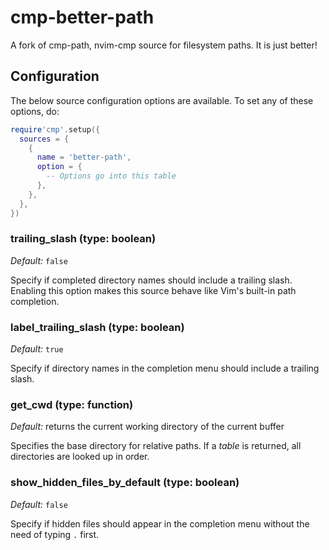 # cmp-better-path

A fork of cmp-path, nvim-cmp source for filesystem paths. It is just better!


## Configuration

The below source configuration options are available. To set any of these options, do:

```lua
require'cmp'.setup({
  sources = {
    {
      name = 'better-path',
      option = {
        -- Options go into this table
      },
    },
  },
})
```


### trailing_slash (type: boolean)

_Default:_ `false`

Specify if completed directory names should include a trailing slash. Enabling this option makes this source behave like Vim's built-in path completion.

### label_trailing_slash (type: boolean)

_Default:_ `true`

Specify if directory names in the completion menu should include a trailing slash.

### get_cwd (type: function)

_Default:_ returns the current working directory of the current buffer

Specifies the base directory for relative paths. If a _table_ is returned, all directories are looked up in order.

### show_hidden_files_by_default (type: boolean)

_Default:_ `false`

Specify if hidden files should appear in the completion menu without the need of typing `.` first.
